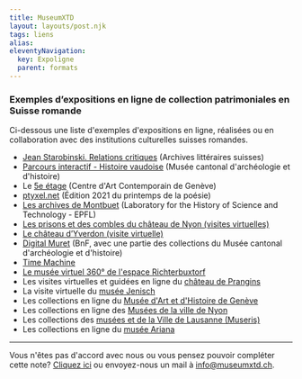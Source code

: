 ```yaml
---
title: MuseumXTD
layout: layouts/post.njk
tags: liens
alias: 
eleventyNavigation:
  key: Expoligne
  parent: formats
---
```

### Exemples d’expositions en ligne de collection patrimoniales en Suisse romande 
Ci-dessous une liste d'exemples d'expositions en ligne, réalisées ou en collaboration avec des institutions culturelles suisses romandes. 

- [Jean Starobinski. Relations critiques](https://www.expo-starobinski.ch/)  (Archives littéraires suisses)
- [Parcours interactif - Histoire vaudoise](http://www.visite.mcah.ch/#/mcah-web-geed)  (Musée cantonal d'archéologie et d'histoire)
- Le [5e étage](https://5e.centre.ch/en/) (Centre d'Art Contemporain de Genève)    
- [ptyxel.net](https://ptyxel.net/) (Édition 2021 du printemps de la poésie)  
- [Les archives de Montbuet](https://montbuet.net/archives/view/?a=0#1190) (Laboratory for the History of Science and Technology - EPFL)  
- [Les prisons et des combles du château de Nyon (visites virtuelles)](https://www.chateaudenyon.ch/fr/page/visite-virtuelle-des-prisons-450)
- [Le château d’Yverdon (visite virtuelle)](http://chateau.yverdon.ch/visite-virtuelle)  
- [Digital Muret](https://digitalmuret.inha.fr/s/accueil-muret/page/accueil)  (BnF, avec une partie des collections du Musée cantonal d'archéologie et d'histoire)
- [Time Machine](https://www.timemachine.eu/)
- [Le musée virtuel 360° de l'espace Richterbuxtorf](https://richterbuxtorf.ch/le-musee-virtuel/)
- Les visites virtuelles et guidées en ligne du [château de Prangins](https://www.chateaudeprangins.ch/fr/votre-visite/digital)
- La visite virtuelle du [musée Jenisch](https://museejenisch.ch/visite/visite-virtuelle/)
- Les collections en ligne du [Musée d'Art et d'Histoire de Genève](https://collections.geneve.ch/mah/)
- Les collections en ligne des [Musées de la ville de Nyon](http://collections-musees.nyon.ch/fr/accueil)
- Les collections des [musées et de la Ville de Lausanne (Museris)](https://www.lausanne.ch/apps/museris/)
- Les collections en ligne du [musée Ariana](https://www.musee-ariana.ch/collections/)

--- 
Vous n'êtes pas d'accord avec nous ou vous pensez pouvoir compléter cette note? [Cliquez ici](https://6e13e580.sibforms.com/serve/MUIEAJex9Gqy_GXlFogQqcGyYVXOZFFX8aHrYfffBiqjakg6wRCQTSUlxrpSXVkD6QEDI5CcmfGJhrDrkka2x7JvV-3YTESgygGo3Kq7DH-XD64whZr_JzkZgiL5lqiCeG3yKwBPjHJ6fyObFfcWQmqXpGkXQ3Ah4sgQV2mUjiMQ2hUe8pnjyP1gOywBca-q4MvmvdSwfxEFpgHr) ou envoyez-nous un mail à [info@museumxtd.ch](mailto:info@museumxtd.ch).